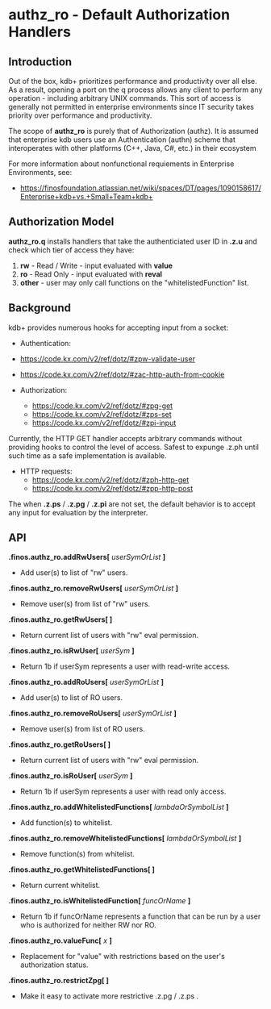 # authz_ro - Default Authorization Handlers

## Introduction

Out of the box, kdb+ prioritizes performance and productivity over all else.  As a result, opening a port on the q process allows any client to perform any operation - including arbitrary UNIX commands.  This sort of access is generally not permitted in enterprise environments since IT security takes priority over performance and productivity.

The scope of **authz_ro** is purely that of Authorization (authz).  It is assumed that enterprise kdb users use an Authentication (authn) scheme that interoperates with other platforms (C++, Java, C#, etc.) in their ecosystem

For more information about nonfunctional requiements in Enterprise Environments, see:
* https://finosfoundation.atlassian.net/wiki/spaces/DT/pages/1090158617/Enterprise+kdb+vs.+Small+Team+kdb+


## Authorization Model

**authz_ro.q** installs handlers that take the authenticiated user ID in **.z.u** and check which tier of access they have:
1. **rw** - Read / Write - input evaluated with **value**
2. **ro** - Read Only - input evaluated with **reval**
3. **other** - user may only call functions on the "whitelistedFunction" list.


## Background
kdb+ provides numerous hooks for accepting input from a socket:

* Authentication:
 * https://code.kx.com/v2/ref/dotz/#zpw-validate-user
 * https://code.kx.com/v2/ref/dotz/#zac-http-auth-from-cookie

* Authorization:
  * https://code.kx.com/v2/ref/dotz/#zpg-get
  * https://code.kx.com/v2/ref/dotz/#zps-set
  * https://code.kx.com/v2/ref/dotz/#zpi-input
  
Currently, the HTTP GET handler accepts arbitrary commands without
providing hooks to control the level of access.  Safest to expunge
.z.ph until such time as a safe implementation is available.


* HTTP requests:
  * https://code.kx.com/v2/ref/dotz/#zph-http-get
  * https://code.kx.com/v2/ref/dotz/#zpp-http-post

The when **.z.ps** / **.z.pg** / **.z.pi** are not set, the default behavior is to accept any input for evaluation by the interpreter.

## API

__.finos.authz_ro.addRwUsers[__ *userSymOrList* __]__
* Add user(s) to list of "rw" users.

__.finos.authz_ro.removeRwUsers[__ *userSymOrList* __]__
* Remove user(s) from list of "rw" users.

__.finos.authz_ro.getRwUsers[ ]__
* Return current list of users with "rw" eval permission.

__.finos.authz_ro.isRwUser[__ *userSym* __]__
* Return 1b if userSym represents a user with read-write access.

__.finos.authz_ro.addRoUsers[__ *userSymOrList* __]__
* Add user(s) to list of RO users.

__.finos.authz_ro.removeRoUsers[__ *userSymOrList* __]__
* Remove user(s) from list of RO users.

__.finos.authz_ro.getRoUsers[ ]__
* Return current list of users with "rw" eval permission.

__.finos.authz_ro.isRoUser[__ *userSym* __]__
* Return 1b if userSym represents a user with read only access.

__.finos.authz_ro.addWhitelistedFunctions[__ *lambdaOrSymbolList* __]__
* Add function(s) to whitelist.

__.finos.authz_ro.removeWhitelistedFunctions[__ *lambdaOrSymbolList* __]__
* Remove function(s) from whitelist.

__.finos.authz_ro.getWhitelistedFunctions[ ]__
* Return current whitelist.

__.finos.authz_ro.isWhitelistedFunction[__ *funcOrName* __]__
* Return 1b if funcOrName represents a function that can be run by a user who is authorized for neither RW nor RO.

__.finos.authz_ro.valueFunc[__ *x* __]__
* Replacement for "value" with restrictions based on the user's authorization status.

__.finos.authz_ro.restrictZpg[ ]__
* Make it easy to activate more restrictive .z.pg / .z.ps .

